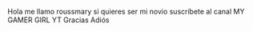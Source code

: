 Hola me llamo roussmary si quieres ser mi novio suscríbete al canal MY GAMER GIRL YT Gracias
Adiós 
